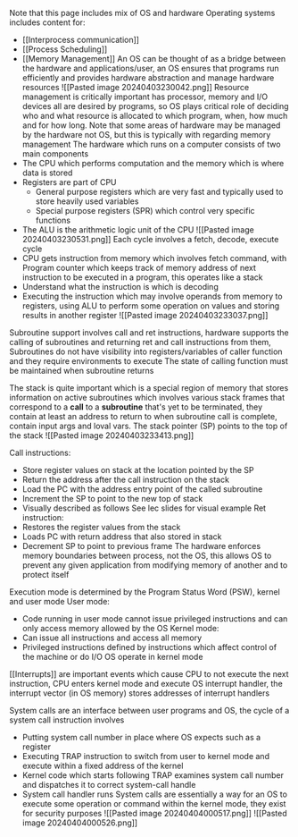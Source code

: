 Note that this page includes mix of OS and hardware
Operating systems includes content for:
- [[Interprocess communication]]
- [[Process Scheduling]]
- [[Memory Management]]
An OS can be thought of as a bridge between the hardware and applications/user, an OS ensures that programs run efficiently and provides hardware abstraction and manage hardware resources
![[Pasted image 20240403230042.png]]
Resource management is critically important has processor, memory and I/O devices all are desired by programs, so OS plays critical role of deciding who and what resource is allocated to which program, when, how much and for how long.
Note that some areas of hardware may be managed by the hardware not OS, but this is typically with regarding memory management
The hardware which runs on a computer consists of two main components
- The CPU which performs computation and the memory which is where data is stored
- Registers are part of CPU
	- General purpose registers which are very fast and typically used to store heavily used variables
	- Special purpose registers (SPR) which control very specific functions
- The ALU is the arithmetic logic unit of the CPU
![[Pasted image 20240403230531.png]]
Each cycle involves a fetch, decode, execute cycle
- CPU gets instruction from memory which involves fetch command, with Program counter which keeps track of memory address of next instruction to be executed in a program, this operates like a stack
- Understand what the instruction is which is decoding
- Executing the instruction which may involve operands from memory to registers, using ALU to perform some operation on values and storing results in another register
![[Pasted image 20240403233037.png]]

Subroutine support involves call and ret instructions, hardware supports the calling of subroutines and returning ret and call instructions from them,
Subroutines do not have visibility into registers/variables of caller function and they require environments to execute
The state of calling function must be maintained when subroutine returns

The stack is quite important which is a special region of memory that stores information on active subroutines which involves various stack frames that correspond to a **call** to a **subroutine** that's yet to be terminated, they contain at least an address to return to when subroutine call is complete, contain input args and loval vars. The stack pointer (SP) points to the top of the stack
![[Pasted image 20240403233413.png]]

Call instructions:
- Store register values on stack at the location pointed by the SP
- Return the address after the call instruction on the stack
- Load the PC with the address entry point of the called subroutine
- Increment the SP to point to the new top of stack
- Visually described as follows
See lec slides for visual example
Ret instruction:
- Restores the register values from the stack
- Loads PC with return address that also stored in stack
- Decrement SP to point to previous frame
The hardware enforces memory boundaries between process, not the OS, this allows OS to prevent any given application from modifying memory of another and to protect itself

Execution mode is determined by the Program Status Word (PSW), kernel and user mode
User mode:
- Code running in user mode cannot issue privileged instructions and can only access memory allowed by the OS
Kernel mode:
- Can issue all instructions and access all memory
- Privileged instructions defined by instructions which affect control of the machine or do I/O
OS operate in kernel mode

[[Interrupts]] are important events which cause CPU to not execute the next instruction, CPU enters kernel mode and execute OS interrupt handler, the interrupt vector (in OS memory) stores addresses of interrupt handlers

System calls are an interface between user programs and OS, the cycle of a system call instruction involves
- Putting system call number in place where OS expects such as a register
- Executing TRAP instruction to switch from user to kernel mode and execute within a fixed address of the kernel
- Kernel code which starts following TRAP examines system call number and dispatches it to correct system-call handle
- System call handler runs
System calls are essentially a way for an OS to execute some operation or command within the kernel mode, they exist for security purposes
![[Pasted image 20240404000517.png]]
![[Pasted image 20240404000526.png]]
